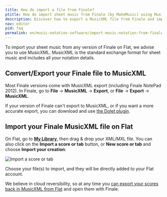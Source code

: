 ```yaml
---
title: How do import a file from Finale?
ptitle: How do import sheet music from Finale (by MakeMusic) using MusicXML?
description: Discover how to export a MusicXML file from Finale and import it on our cloud-based music notation software Flat.
nav: editor
pid: faq
permalink: en/music-notation-software/import-music-notation-from-finale.html
---
```


To import your sheet music from any version of Finale on Flat, we advise you to use MusicXML. MusicXML is the standard exchange format for sheet music and includes all your notation details.

## Convert/Export your Finale file to MusicXML

Most Finale versions come with MusicXML export (including Finale NotePad 2012). In Finale, go to **File** → **MusicXML** → **Export**, or **File** → **Export** → **MusicXML**.

If your version of Finale can't export to MusicXML, or if you want a more accurate export, you can download and use [the Dolet plugin](https://www.musicxml.com/dolet-plugin/).

## Import your Finale MusicXML file on Flat

On Flat, go to [**My Library**](https://flat.io/my-library), then drag & drop your XML/MXL file. You can also click on the **Import a score or tab** button, or **New score or tab** and choose **Import your creation**:

![Import a score or tab](/help/assets/img/editor/create-score-import-btn.png)

Choose your file(s) to import, and they will be directly added to your Flat account.

We believe in cloud reversibility, so at any time you [can export your scores back in MusicXML from Flat](/help/en/music-notation-software/print-export.html) and open them with Finale.